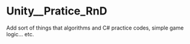 # Unity__Pratice_RnD
Add sort of things that algorithms and C# practice codes, simple game logic... etc.
